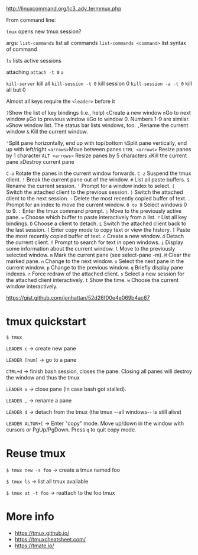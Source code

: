 http://linuxcommand.org/lc3_adv_termmux.php

From command line:

`tmux` opens new tmux session?

args:
`list-commands` list all commands
`list-commands <command>` list syntax of command

`ls` lists active sessions

attaching
`attach -t 0`
`a`

`kill-server` kill all
`kill-session -t 0` kill session 0
`kill-session -a -t 0` kill all but 0

Almost all keys require the `<leader>` before it

`?`Show the list of key bindings (i.e., help)
`c`Create a new window
`n`Go to next window
`p`Go to previous window
`0`Go to window 0. Numbers 1-9 are similar.
`w`Show window list. The status bar lists windows, too.
`,`Rename the current window
`&` Kill the current window.

`"`Split pane horizontally, end up with top/bottom
`%`Split pane vertically, end up with left/right
`<arrows>`Move between panes
`CTRL <arrows>` Resize panes by 1 character
`ALT <arrows>` Resize panes by 5 characters
`x`Kill the current pane
`x`Destroy current pane

`C-o` Rotate the panes in the current window forwards.
`C-z` Suspend the tmux client.
`!` Break the current pane out of the window.
`#` List all paste buffers.
`$` Rename the current session.
`'` Prompt for a window index to select.
`(` Switch the attached client to the previous session.
`)` Switch the attached client to the next session.
`-` Delete the most recently copied buffer of text.
`.` Prompt for an index to move the current window.
`0 to 9` Select windows 0 to 9.
`:` Enter the tmux command prompt.
`;` Move to the previously active pane.
`=` Choose which buffer to paste interactively from a list.
`?` List all key bindings.
`D` Choose a client to detach.
`L` Switch the attached client back to the last session.
`[` Enter copy mode to copy text or view the history.
`]` Paste the most recently copied buffer of text.
`c` Create a new window.
`d` Detach the current client.
`f` Prompt to search for text in open windows.
`i` Display some information about the current window.
`l` Move to the previously selected window.
`m` Mark the current pane (see select-pane -m).
`M` Clear the marked pane.
`n` Change to the next window.
`o` Select the next pane in the current window.
`p` Change to the previous window.
`q` Briefly display pane indexes.
`r` Force redraw of the attached client.
`s` Select a new session for the attached client interactively.
`t` Show the time.
`w` Choose the current window interactively.

https://gist.github.com/jonhattan/52d26f00e4e069b4ac67

# tmux quickstart

`$ tmux`

`LEADER c` -> create new pane

`LEADER [num]` -> go to a pane

`CTRL+d` -> finish bash session, closes the pane. Closing all panes will destroy the window and thus the tmux

`LEADER x` -> close pane (in case bash got stalled).

`LEADER ,` -> rename a pane

`LEADER d` -> detach from the tmux (the tmux --all windows-- is still alive)

`LEADER ALTGR+[` -> Enter "copy" mode. Move up/down in the window with cursors or PgUp/PgDown. Press `q` to quit copy mode.

# Reuse tmux

`$ tmux new -s foo` -> create a tmux named foo

`$ tmux ls` -> list all tmux available

`$ tmux at -t foo` -> reattach to the foo tmux

# More info

- https://tmux.github.io/
- https://tmuxcheatsheet.com/
- https://tmate.io/
